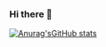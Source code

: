 ### Hi there 👋

[![Anurag'sGitHub stats](https://github-readme-stats.vercel.app/api?username=mhcoma)](https://github.com/anuraghazra/github-readme-stats)

<!--
**mhcoma/mhcoma** is a ✨ _special_ ✨ repository because its `README.md` (this file) appears on your GitHub profile.

Here are some ideas to get you started:

- 🔭 I’m currently working on ...
- 🌱 I’m currently learning ...
- 👯 I’m looking to collaborate on ...
- 🤔 I’m looking for help with ...
- 💬 Ask me about ...
- 📫 How to reach me: ...
- 😄 Pronouns: ...
- ⚡ Fun fact: ...
-->
